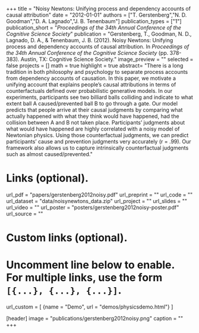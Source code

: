 +++
title = "Noisy Newtons: Unifying process and dependency accounts of causal attribution"
date = "2012-01-01"
authors = ["T. Gerstenberg","N. D. Goodman","D. A. Lagnado","J. B. Tenenbaum"]
publication_types = ["1"]
publication_short = "_Proceedings of the 34th Annual Conference of the Cognitive Science Society_"
publication = "Gerstenberg, T., Goodman, N. D., Lagnado, D. A., & Tenenbaum, J. B. (2012). Noisy Newtons: Unifying process and dependency accounts of causal attribution. In _Proceedings of the 34th Annual Conference of the Cognitive Science Society_ (pp. 378-383). Austin, TX: Cognitive Science Society."
image_preview = ""
selected = false
projects = []
math = true
highlight = true
abstract= "There is a long tradition in both philosophy and psychology to separate process accounts from dependency accounts of causation. In this paper, we motivate a unifying account that explains people’s causal attributions in terms of counterfactuals defined over probabilistic generative models. In our experiments, participants see two billiard balls colliding and indicate to what extent ball A caused/prevented ball B to go through a gate. Our model predicts that people arrive at their causal judgments by comparing what actually happened with what they think would have happened, had the collision between A and B not taken place. Participants’ judgments about what would have happened are highly correlated with a noisy model of Newtonian physics. Using those counterfactual judgments, we can predict participants’ cause and prevention judgments very accurately (r = .99). Our framework also allows us to capture intrinsically counterfactual judgments such as almost caused/prevented."

# Links (optional).
url_pdf = "papers/gerstenberg2012noisy.pdf"
url_preprint = ""
url_code = ""
url_dataset = "data/noisynewtons_data.zip"
url_project = ""
url_slides = ""
url_video = ""
url_poster = "posters/gerstenberg2012noisy-poster.pdf"
url_source = ""

# Custom links (optional).
#   Uncomment line below to enable. For multiple links, use the form `[{...}, {...}, {...}]`.
url_custom = [
{name = "Demo", url = "demos/physicsdemo.html"}
]

[header]
image = "publications/gerstenberg2012noisy.png"
caption = ""
+++

